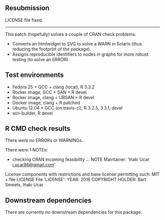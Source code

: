 ## Resubmission

LICENSE file fixed.

----
This patch (hopefully) solves a couple of CRAN check problems:

* Converts an htmlwidget to SVG to solve a WARN in Solaris (thus reducing the footprint of the package).
* Assigns reproducible identifiers to nodes in graphs for more robust testing (to solve an ERROR).

## Test environments

* Fedora 25 + GCC + clang (local), R 3.3.2
* Rocker image, GCC + SAN + R devel
* Rocker image, clang + UBSAN + R devel
* Docker image, clang + R patched
* Ubuntu 12.04 + GCC (on travis-ci), R 3.2.5, 3.3.1, devel
* win-builder, R devel

## R CMD check results

There were no ERRORs or WARNINGs.

There were 1 NOTEs:

* checking CRAN incoming feasibility ... NOTE
Maintainer: ‘Iñaki Ucar <i.ucar86@gmail.com>’

License components with restrictions and base license permitting such:
  MIT + file LICENSE
File 'LICENSE':
  YEAR: 2016
  COPYRIGHT HOLDER: Bart Smeets, Iñaki Ucar

## Downstream dependencies

There are currently no downstream dependencies for this package.
